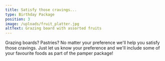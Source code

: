 ```yaml
---
title: Satisfy those cravings...
type: Birthday Package
position: 3
image: /uploads/fruit_platter.jpg
altText: Grazing board with assorted fruits
---
```

Grazing boards? Pastries? No matter your preference we'll help you satisfy those cravings. Just let us know your preference and we'll include some of your favourite foods as part of the pamper package!